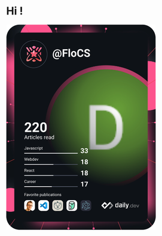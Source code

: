 # Hi !

<a href="https://app.daily.dev/FloCS"><img src="https://github.com/Flo-CS/Flo-CS/blob/main/devcard.svg" width="400" alt="Flo-CS's Dev Card"/></a>

<!--
**Flo-CS/Flo-CS** is a ✨ _special_ ✨ repository because its `README.md` (this file) appears on your GitHub profile.

Here are some ideas to get you started:

- 🔭 I’m currently working on ...
- 🌱 I’m currently learning ...
- 👯 I’m looking to collaborate on ...
- 🤔 I’m looking for help with ...
- 💬 Ask me about ...
- 📫 How to reach me: ...
- 😄 Pronouns: ...
- ⚡ Fun fact: ...
-->
